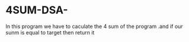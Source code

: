 # 4SUM-DSA-
In this program we have to caculate the 4 sum of the program .and if our sunm is equal to target then return it 
